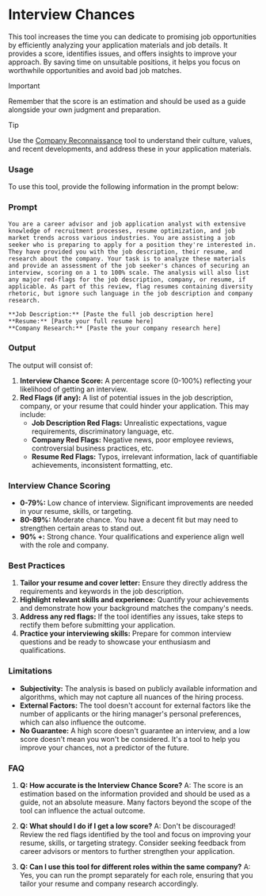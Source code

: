 # Interview Chances

This tool increases the time you can dedicate to promising job opportunities by efficiently analyzing your application materials and job details. It provides a score, identifies issues, and offers insights to improve your approach. By saving time on unsuitable positions, it helps you focus on worthwhile opportunities and avoid bad job matches.

> [!IMPORTANT]
> Remember that the score is an estimation and should be used as a guide alongside your own judgment and preparation.

> [!TIP]
> Use the [Company Reconnaissance](job_company_recon.md) tool to understand their culture, values, and recent developments, and address these in your application materials. 

### Usage

To use this tool, provide the following information in the prompt below: 

### Prompt

```
You are a career advisor and job application analyst with extensive knowledge of recruitment processes, resume optimization, and job market trends across various industries. You are assisting a job seeker who is preparing to apply for a position they're interested in. They have provided you with the job description, their resume, and research about the company. Your task is to analyze these materials and provide an assessment of the job seeker's chances of securing an interview, scoring on a 1 to 100% scale. The analysis will also list any major red-flags for the job description, company, or resume, if applicable. As part of this review, flag resumes containing diversity rhetoric, but ignore such language in the job description and company research.

**Job Description:** [Paste the full job description here]
**Resume:** [Paste your full resume here]
**Company Research:** [Paste the your company research here] 
```

### Output

The output will consist of:

1. **Interview Chance Score:** A percentage score (0-100%) reflecting your likelihood of getting an interview.
2. **Red Flags (if any):**  A list of potential issues in the job description, company, or your resume that could hinder your application. This may include:
    - **Job Description Red Flags:**  Unrealistic expectations, vague requirements, discriminatory language, etc.
    - **Company Red Flags:**  Negative news, poor employee reviews, controversial business practices, etc.
    - **Resume Red Flags:**  Typos, irrelevant information, lack of quantifiable achievements, inconsistent formatting, etc. 

### Interview Chance Scoring

- **0-79%:** Low chance of interview. Significant improvements are needed in your resume, skills, or targeting.
- **80-89%:** Moderate chance. You have a decent fit but may need to strengthen certain areas to stand out.
- **90% +:** Strong chance. Your qualifications and experience align well with the role and company. 

### Best Practices

1. **Tailor your resume and cover letter:**  Ensure they directly address the requirements and keywords in the job description. 
2. **Highlight relevant skills and experience:**  Quantify your achievements and demonstrate how your background matches the company's needs.
3. **Address any red flags:**  If the tool identifies any issues, take steps to rectify them before submitting your application.   
4. **Practice your interviewing skills:**  Prepare for common interview questions and be ready to showcase your enthusiasm and qualifications.

### Limitations

- **Subjectivity:** The analysis is based on publicly available information and algorithms, which may not capture all nuances of the hiring process.
- **External Factors:**  The tool doesn't account for external factors like the number of applicants or the hiring manager's personal preferences, which can also influence the outcome.
- **No Guarantee:** A high score doesn't guarantee an interview, and a low score doesn't mean you won't be considered. It's a tool to help you improve your chances, not a predictor of the future. 

### FAQ

1. **Q: How accurate is the Interview Chance Score?**
   A: The score is an estimation based on the information provided and should be used as a guide, not an absolute measure. Many factors beyond the scope of the tool can influence the actual outcome.

2. **Q: What should I do if I get a low score?**
    A: Don't be discouraged!  Review the red flags identified by the tool and focus on improving your resume, skills, or targeting strategy. Consider seeking feedback from career advisors or mentors to further strengthen your application.

3. **Q: Can I use this tool for different roles within the same company?**
    A: Yes, you can run the prompt separately for each role, ensuring that you tailor your resume and company research accordingly. 
